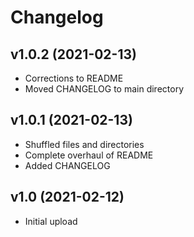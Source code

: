 # Changelog

v1.0.2 (2021-02-13)
-------------------

* Corrections to README
* Moved CHANGELOG to main directory

v1.0.1 (2021-02-13)
-------------------

* Shuffled files and directories
* Complete overhaul of README
* Added CHANGELOG

v1.0 (2021-02-12)
-----------------

* Initial upload